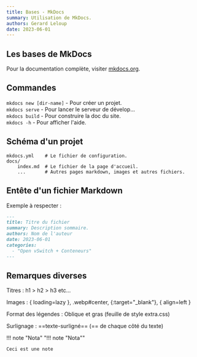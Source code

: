 ```yaml
---
title: Bases - MkDocs
summary: Utilisation de MkDocs.
authors: Gerard Leloup
date: 2023-06-01
---
```


## Les bases de MkDocs

Pour la documentation complète, visiter [mkdocs.org](https://www.mkdocs.org).

## Commandes

`mkdocs new [dir-name]` - Pour créer un projet.  
`mkdocs serve` - Pour lancer le serveur de dévelop...  
`mkdocs build` - Pour construire la doc du site.  
`mkdocs -h` - Pour afficher l'aide.

## Schéma d'un projet

    mkdocs.yml    # Le fichier de configuration.
    docs/
        index.md  # Le fichier de la page d'accueil.
        ...       # Autres pages markdown, images et autres fichiers.

## Entête d'un fichier Markdown

Exemple à respecter :

```markdown
---
title: Titre du fichier
summary: Description sommaire.
authors: Nom de l'auteur
date: 2023-06-01
categories: 
  - "Open vSwitch + Conteneurs"
---
```

## Remarques diverses

Titres : h1 > h2 > h3 etc...

Images : { loading=lazy }, .webp#center, {:target="_blank"}, { align=left }

Format des légendes : Oblique et gras (feuille de style extra.css)

Surlignage : ==texte-surligné==  (== de chaque côté du texte)

!!! note "Nota"
    "!!! note "Nota""

    Ceci est une note

